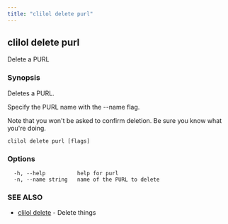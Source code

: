 ```yaml
---
title: "clilol delete purl"
---
```

## clilol delete purl

Delete a PURL

### Synopsis

Deletes a PURL.

Specify the PURL name with the --name flag.

Note that you won't be asked to confirm deletion.
Be sure you know what you're doing.

```
clilol delete purl [flags]
```

### Options

```
  -h, --help          help for purl
  -n, --name string   name of the PURL to delete
```

### SEE ALSO

* [clilol delete](clilol_delete.md)	 - Delete things

